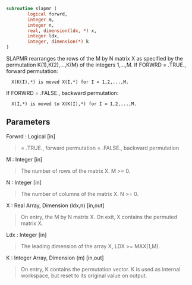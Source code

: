 ```fortran
subroutine slapmr (
		logical forwrd,
		integer m,
		integer n,
		real, dimension(ldx, *) x,
		integer ldx,
		integer, dimension(*) k
)
```

 SLAPMR rearranges the rows of the M by N matrix X as specified
 by the permutation K(1),K(2),...,K(M) of the integers 1,...,M.
 If FORWRD = .TRUE.,  forward permutation:

      X(K(I),*) is moved X(I,*) for I = 1,2,...,M.

 If FORWRD = .FALSE., backward permutation:

      X(I,*) is moved to X(K(I),*) for I = 1,2,...,M.

## Parameters
Forwrd : Logical [in]
> = .TRUE., forward permutation
> = .FALSE., backward permutation

M : Integer [in]
> The number of rows of the matrix X. M >= 0.

N : Integer [in]
> The number of columns of the matrix X. N >= 0.

X : Real Array, Dimension (ldx,n) [in,out]
> On entry, the M by N matrix X.
> On exit, X contains the permuted matrix X.

Ldx : Integer [in]
> The leading dimension of the array X, LDX >= MAX(1,M).

K : Integer Array, Dimension (m) [in,out]
> On entry, K contains the permutation vector. K is used as
> internal workspace, but reset to its original value on
> output.

